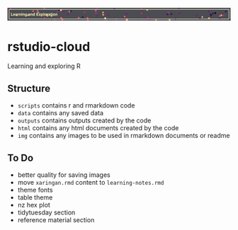 ![](img/banner.png)

# rstudio-cloud

Learning and exploring R

## Structure

- `scripts` contains r and rmarkdown code
- `data` contains any saved data
- `outputs` contains outputs created by the code
- `html` contains any html documents created by the code
- `img` contains any images to be used in rmarkdown documents or readme

## To Do

- better quality for saving images
- move `xaringan.rmd` content to `learning-notes.rmd`
- theme fonts
- table theme
- nz hex plot
- tidytuesday section
- reference material section